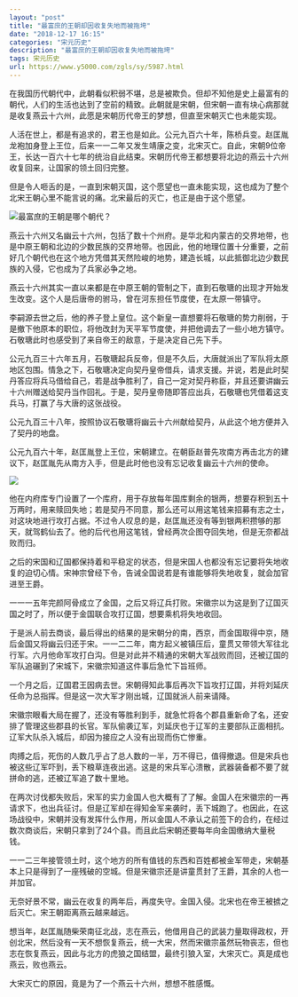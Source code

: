 ```yaml
---
layout: "post"
title: "最富庶的王朝却因收复失地而被拖垮"
date: "2018-12-17 16:15"
categories: "宋元历史"
description: "最富庶的王朝却因收复失地而被拖垮"
tags: 宋元历史
url: https://www.y5000.com/zgls/sy/5987.html
---
```






在我国历代朝代中，此朝看似积弱不堪，总是被欺负。但却不知他是史上最富有的朝代，人们的生活也达到了空前的精致。此朝就是宋朝，但宋朝一直有块心病那就是收复燕云十六州，此愿是宋朝历代帝王的梦想，但直至宋朝灭亡也未能实现。

人活在世上，都是有追求的，君王也是如此。公元九百六十年，陈桥兵变。赵匡胤龙袍加身登上王位，后来一一二年又发生靖康之变，北宋灭亡。自此，宋朝9位帝王，长达一百六十七年的统治自此结束。宋朝历代帝王都想要将北边的燕云十六州收复回来，让国家的领土回归完整。

但是令人咂舌的是，一直到宋朝灭国，这个愿望也一直未能实现，这也成为了整个北宋王朝心里不能言说的痛。北宋最后的灭亡，也正是由于这个愿望。

![最富庶的王朝是哪个朝代？](/uploads/allimg/161128/6-16112Q31249356.JPG)

燕云十六州又名幽云十六州，包括了数十个州府。是华北和内蒙古的交界地带，也是中原王朝和北边的少数民族的交界地带。也因此，他的地理位置十分重要，之前好几个朝代也在这个地方凭借其天然险峻的地势，建造长城，以此抵御北边少数民族的入侵，它也成为了兵家必争之地。

燕云十六州其实一直以来都是在中原王朝的管制之下，直到石敬瑭的出现才开始发生改变。这个人是后唐帝的驸马，曾在河东担任节度使，在太原一带镇守。

李嗣源去世之后，他的养子登上皇位。这个新皇一直想要将石敬瑭的势力削弱，于是撤下他原本的职位，将他改封为天平军节度使，并把他调去了一些小地方镇守。石敬瑭此时也感受到了来自帝王的敌意，于是决定自己先下手。

公元九百三十六年五月，石敬瑭起兵反帝，但是不久后，大唐就派出了军队将太原地区包围。情急之下，石敬瑭决定向契丹皇帝借兵，请求支援。并说，若是此时契丹答应将兵马借给自己，若是战争胜利了，自己一定对契丹称臣，并且还要讲幽云十六州赠送给契丹当作回礼。于是，契丹皇帝随即答应出兵，石敬瑭也凭借着这支兵马，打赢了与大唐的这张战役。

公元九百三十八年，按照协议石敬瑭将幽云十六州献给契丹，从此这个地方便并入了契丹的地盘。

公元九百六十年，赵匡胤登上王位，宋朝建立。在朝臣赵普先攻南方再击北方的建议下，赵匡胤先从南方入手，但是此时他也没有忘记收复幽云十六州的使命。

![](https://img.y5000.com/uploads/allimg/161128/131Z23R5-0.jpg)

他在内府库专门设置了一个库府，用于存放每年国库剩余的银两，想要存积到五十万两时，用来赎回失地；若是契丹不同意，那么还可以用这笔钱来招募有志之士，对这块地进行攻打占据。不过令人叹息的是，赵匡胤还没有等到银两积攒够的那天，就驾鹤仙去了。他的后代也用这笔钱，曾经两次企图夺回失地，但是无奈都战败而归。

之后的宋国和辽国都保持着和平稳定的状态，但是宋国人也都没有忘记要将失地收复的迫切心情。宋神宗曾经下令，告诫全国说若是有谁能够将失地收复，就会加官进至王爵。

一一一五年完颜阿骨成立了金国，之后又将辽兵打败。宋徽宗以为这是到了辽国灭国之时了，所以便于金国联合攻打辽国，想要乘机将失地收回。

于是派人前去商谈，最后得出的结果的是宋朝分的南，西京，而金国取得中京，随后金国又将幽云归还于宋。一一二二年，南方起义被镇压后，童贯又带领大军往北行军。六月他命军攻打白沟。但是对此并不精通的宋朝大军战败而回，还被辽国的军队追碾到了宋城下，宋徽宗知道这件事后急忙下旨班师。

一个月之后，辽国君王因病去世。宋朝得知此事后再次下旨攻打辽国，并将刘延庆任命为总指挥。但是这一次大军才刚出城，辽国就派人前来请降。

宋徽宗眼看大局在握了，还没有等胜利到手，就急忙将各个郡县重新命了名，还安排了管理这些郡县的长官。军队偷袭辽军，刘延庆也于辽军的主要部队正面相抗。辽军大队杀入城后，却因为接应之人没有出现而伤亡惨重。

肉搏之后，死伤的人数几乎占了总人数的一半，万不得已，值得撤退。但是宋兵也被这些辽军吓到，丢下粮草连夜出逃。这是的宋兵军心溃散，武器装备都不要了就拼命的逃，还被辽军追了数十里地。

在两次讨伐都失败后，宋军的实力金国人也大概有了了解。金国人在宋徽宗的一再请求下，也出兵征讨。但是辽军却在得知金军来袭时，丢下城跑了。也因此，在这场战役中，宋朝并没有发挥什么作用，所以金国人不承认之前签下的合约，在经过数次商谈后，宋朝只拿到了24个县。而且此后宋朝还要每年向金国缴纳大量税钱。

一一二三年接管领土时，这个地方的所有值钱的东西和百姓都被金军带走，宋朝基本上只是得到了一座残破的空城。但是宋徽宗还是讲童贯封了王爵，其余的人也一并加官。

无奈好景不常，幽云在收复的两年后，再度失守。金国入侵。北宋也在帝王被掳之后灭亡。宋王朝距离燕云越来越远。

想当年，赵匡胤随柴荣南征北战，志在燕云，他借用自己的武装力量取得政权，开创北宋，然后没有一天不想恢复燕云，统一大宋，然而宋徽宗虽然玩物丧志，但也志在恢复燕云，因此与北方的虎狼之国结盟，最终引狼入室，大宋灭亡。真是成也燕云，败也燕云。

大宋灭亡的原因，竟是为了一个燕云十六州，想想不胜感慨。
